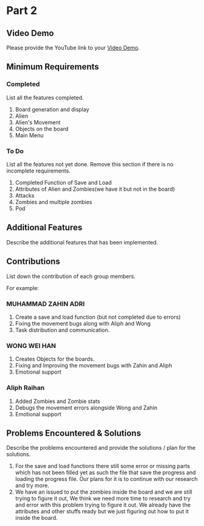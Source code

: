 # Part 2

## Video Demo

Please provide the YouTube link to your [Video Demo](https://www.youtube.com/watch?v=cNnY9oNkf5E).

## Minimum Requirements

### Completed

List all the features completed.

1. Board generation and display
2. Alien
3. Alien's Movement
4. Objects on the board
5. Main Menu


### To Do

List all the features not yet done. Remove this section if there is no incomplete requirements.

1. Completed Function of Save and Load
2. Attributes of Alien and Zombies(we have it but not in the board)
3. Attacks 
4. Zombies and multiple zombies
5. Pod


## Additional Features

Describe the additional features that has been implemented.

## Contributions

List down the contribution of each group members.

For example:

### MUHAMMAD ZAHIN ADRI

1. Create a save and load function (but not completed due to errors)
2. Fixing the movement bugs along with Aliph and Wong
3. Task distribution and communication.

### WONG WEI HAN

1. Creates Objects for the boards.
2. Fixing and Improving the movement bugs with Zahin and Aliph
3. Emotional support
### Aliph Raihan

1. Added Zombies and Zombie stats
2. Debugs the movement errors alongside Wong and Zahin
3. Emotional support
## Problems Encountered & Solutions

Describe the problems encountered and provide the solutions / plan for the solutions.

1. For the save and load functions there still some error or missing parts which has not been filled yet as such the file that save the progress and loading the progress file. Our plans for it is to continue with our research and try more.
2. We have an issued to put the zombies inside the board and we are still trying to figure it out, We think we need more time to research and try and error with this problem trying to figure it out. We already have the attributes and other stuffs ready but we just figuring out how to put it inside the board.
